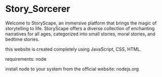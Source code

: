 # Story_Sorcerer
Welcome to StoryScape, an immersive platform that brings the magic of storytelling to life. StoryScape offers a diverse collection of enchanting narratives for all ages, categorized into small stories, moral stories, and bedtime stories.



this website is created completely using JavaScript, CSS, HTML.

requirements: node

install node to your system from the official website: nodejs.org
